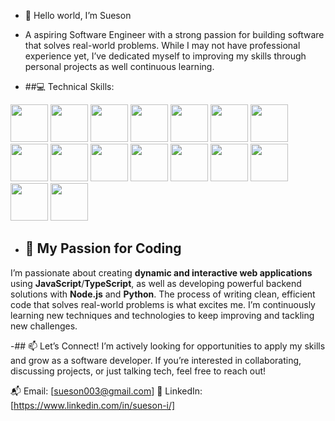 - 👋 Hello world, I’m Sueson
- A aspiring Software Engineer with a strong passion for building software that solves real-world problems. While I may not have professional experience yet, I’ve dedicated myself to improving my skills through personal projects as well continuous learning.
  
- ##💻 Technical Skills:
 <p>
  <img src="https://img.icons8.com/?size=96&id=uJM6fQYqDaZK&format=png" style="height: 60px"/>
  <img src="https://img.icons8.com/?size=96&id=108784&format=png" style="height: 60px"/>
  <img src="https://img.icons8.com/?size=96&id=13441&format=png" style="height: 60px"/>
  <img src="https://img.icons8.com/?size=80&id=bzf0DqjXFHIW&format=png" style="height: 60px"/>
  <img src="https://img.icons8.com/?size=96&id=hsPbhkOH4FMe&format=png" style="height: 60px"/>
  <img src="https://img.icons8.com/?size=128&id=AU6Wc7r56Fxz&format=png" style="height: 60px"/>
  <img src="https://img.icons8.com/?size=128&id=2ZOaTclOqD4q&format=png" style="height: 60px"/>
  <img src="https://img.icons8.com/?size=96&id=4PiNHtUJVbLs&format=png" style="height: 60px"/>
  <img src="https://img.icons8.com/?size=96&id=EzPCiQUqWWEa&format=png" style="height: 60px"/>
  <img src="https://img.icons8.com/?size=96&id=38561&format=png" style="height: 60px"/>
  <img src="https://img.icons8.com/?size=160&id=8rKdRqZFLurS&format=png" style="height: 60px"/>
  <img src="https://img.icons8.com/?size=96&id=62452&format=png" style="height: 60px"/>
  <img src="https://img.icons8.com/?size=96&id=24895&format=png" style="height: 60px"/>
  <img src="https://img.icons8.com/?size=96&id=hmieDPifBlBM&format=png" style="height: 60px"/>
  <img src="https://img.icons8.com/?size=96&id=22813&format=png" style="height: 60px"/>
  <img src="https://img.icons8.com/?size=96&id=grZaE9tjqDyr&format=png" style="height: 60px"/>
</p>
  

- ## 🌱 My Passion for Coding
I’m passionate about creating **dynamic and interactive web applications** using **JavaScript**/**TypeScript**, as well as developing powerful backend solutions with **Node.js** and **Python**. The process of writing clean, efficient code that solves real-world problems is what excites me. I’m continuously learning new techniques and technologies to keep improving and tackling new challenges.

-## 📫 Let’s Connect!
I’m actively looking for opportunities to apply my skills and grow as a software developer. If you’re interested in collaborating, discussing projects, or just talking tech, feel free to reach out!

📬 Email: [sueson003@gmail.com]
🔗 LinkedIn: [https://www.linkedin.com/in/sueson-i/]

<!---
sueson/sueson is a ✨ special ✨ repository because its `README.md` (this file) appears on your GitHub profile.
You can click the Preview link to take a look at your changes.
--->
